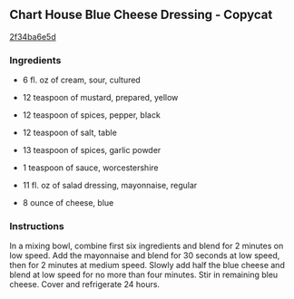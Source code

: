 ## Chart House Blue Cheese Dressing - Copycat

[2f34ba6e5d](http://www.food.com/recipe/chart-house-blue-cheese-dressing-copycat-29245)

### Ingredients

 - 6 fl. oz of cream, sour, cultured

 - 12 teaspoon of mustard, prepared, yellow

 - 12 teaspoon of spices, pepper, black

 - 12 teaspoon of salt, table

 - 13 teaspoon of spices, garlic powder

 - 1 teaspoon of sauce, worcestershire

 - 11 fl. oz of salad dressing, mayonnaise, regular

 - 8 ounce of cheese, blue

### Instructions

In a mixing bowl, combine first six ingredients and blend for 2 minutes on low speed. Add the mayonnaise and blend for 30 seconds at low speed, then for 2 minutes at medium speed. Slowly add half the blue cheese and blend at low speed for no more than four minutes. Stir in remaining bleu cheese. Cover and refrigerate 24 hours.